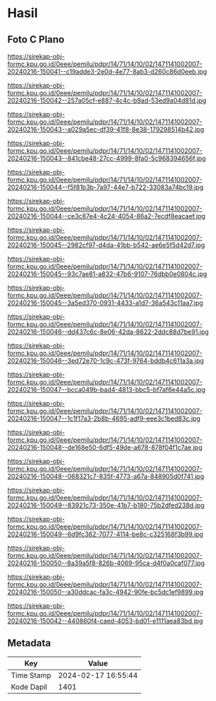 # Hasil

## Foto C Plano

https://sirekap-obj-formc.kpu.go.id/0eee/pemilu/pdpr/14/71/14/10/02/1471141002007-20240216-150041--c19adde3-2e0d-4e77-8ab3-d260c86d0eeb.jpg

https://sirekap-obj-formc.kpu.go.id/0eee/pemilu/pdpr/14/71/14/10/02/1471141002007-20240216-150042--257a05cf-e887-4c4c-b9ad-53ed9a04d81d.jpg

https://sirekap-obj-formc.kpu.go.id/0eee/pemilu/pdpr/14/71/14/10/02/1471141002007-20240216-150043--a029a5ec-df39-41f8-8e38-179298514b42.jpg

https://sirekap-obj-formc.kpu.go.id/0eee/pemilu/pdpr/14/71/14/10/02/1471141002007-20240216-150043--841cbe48-27cc-4999-8fa0-5c968394656f.jpg

https://sirekap-obj-formc.kpu.go.id/0eee/pemilu/pdpr/14/71/14/10/02/1471141002007-20240216-150044--f5f81b3b-7a97-44e7-b722-33083a74bc19.jpg

https://sirekap-obj-formc.kpu.go.id/0eee/pemilu/pdpr/14/71/14/10/02/1471141002007-20240216-150044--ce3c87e4-4c24-4054-86a2-7ecdf8eacaef.jpg

https://sirekap-obj-formc.kpu.go.id/0eee/pemilu/pdpr/14/71/14/10/02/1471141002007-20240216-150045--2982cf97-d4da-41bb-b542-ae6e5f5d42d7.jpg

https://sirekap-obj-formc.kpu.go.id/0eee/pemilu/pdpr/14/71/14/10/02/1471141002007-20240216-150045--93c7ae81-a832-47b6-9107-76dbb0e0804c.jpg

https://sirekap-obj-formc.kpu.go.id/0eee/pemilu/pdpr/14/71/14/10/02/1471141002007-20240216-150045--3a5ed370-0931-4433-a1d7-36a543c11aa7.jpg

https://sirekap-obj-formc.kpu.go.id/0eee/pemilu/pdpr/14/71/14/10/02/1471141002007-20240216-150046--dd437c6c-8e06-42da-8622-2ddc88d7be91.jpg

https://sirekap-obj-formc.kpu.go.id/0eee/pemilu/pdpr/14/71/14/10/02/1471141002007-20240216-150046--3ed72e70-1c9c-473f-9764-bddb4c611a3a.jpg

https://sirekap-obj-formc.kpu.go.id/0eee/pemilu/pdpr/14/71/14/10/02/1471141002007-20240216-150047--bcca049b-bad4-4813-bbc5-bf7af6e44a5c.jpg

https://sirekap-obj-formc.kpu.go.id/0eee/pemilu/pdpr/14/71/14/10/02/1471141002007-20240216-150047--1c1f17a3-2b8b-4695-adf9-eee3c1bed83c.jpg

https://sirekap-obj-formc.kpu.go.id/0eee/pemilu/pdpr/14/71/14/10/02/1471141002007-20240216-150048--de168e50-6df5-49de-a678-878f04f1c7ae.jpg

https://sirekap-obj-formc.kpu.go.id/0eee/pemilu/pdpr/14/71/14/10/02/1471141002007-20240216-150048--068321c7-835f-4773-a67a-848905d0f741.jpg

https://sirekap-obj-formc.kpu.go.id/0eee/pemilu/pdpr/14/71/14/10/02/1471141002007-20240216-150049--83921c73-350e-41b7-b180-75b2dfed238d.jpg

https://sirekap-obj-formc.kpu.go.id/0eee/pemilu/pdpr/14/71/14/10/02/1471141002007-20240216-150049--6d9fc362-7077-4114-be8c-c325168f3b99.jpg

https://sirekap-obj-formc.kpu.go.id/0eee/pemilu/pdpr/14/71/14/10/02/1471141002007-20240216-150050--8a39a5f8-826b-4069-95ca-d4f0a0caf077.jpg

https://sirekap-obj-formc.kpu.go.id/0eee/pemilu/pdpr/14/71/14/10/02/1471141002007-20240216-150050--a30ddcac-fa3c-4942-90fe-bc5dc1ef9899.jpg

https://sirekap-obj-formc.kpu.go.id/0eee/pemilu/pdpr/14/71/14/10/02/1471141002007-20240216-150042--440860f4-caed-4053-bd01-e1111aea83bd.jpg


## Metadata

| Key        | Value               |
| ---------- | ------------------- |
| Time Stamp | 2024-02-17 16:55:44 |
| Kode Dapil | 1401                |



